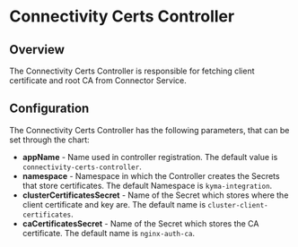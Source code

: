 # Connectivity Certs Controller

## Overview
The Connectivity Certs Controller is responsible for fetching client certificate and root CA from Connector Service.

## Configuration
The Connectivity Certs Controller has the following parameters, that can be set through the chart:
- **appName** - Name used in controller registration. The default value is `connectivity-certs-controller`.
- **namespace** - Namespace in which the Controller creates the Secrets that store certificates. The default Namespace is `kyma-integration`.
- **clusterCertificatesSecret** - Name of the Secret which stores where the client certificate and key are. The default name is `cluster-client-certificates`.
- **caCertificatesSecret** - Name of the Secret which stores the CA certificate. The default name is `nginx-auth-ca`.

